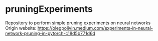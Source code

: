 # pruningExperiments
Repository to perform simple pruning experiments on neural networks
Origin website: https://olegpolivin.medium.com/experiments-in-neural-network-pruning-in-pytorch-c18d5b771d6d
